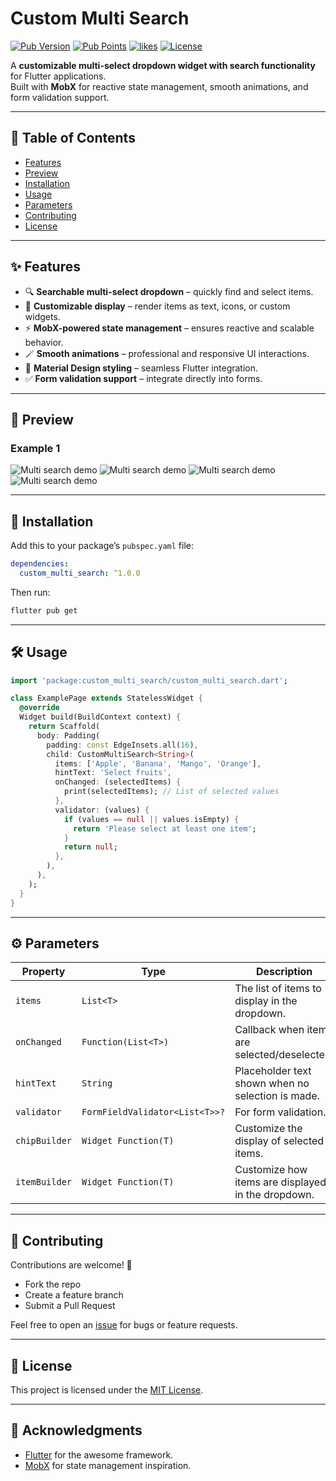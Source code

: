 # Custom Multi Search

[![Pub Version](https://img.shields.io/pub/v/custom_multi_search.svg)](https://pub.dev/packages/custom_multi_search)
[![Pub Points](https://img.shields.io/pub/points/custom_multi_search)](https://pub.dev/packages/custom_multi_search/score)
[![likes](https://img.shields.io/pub/likes/custom_multi_search)](https://pub.dev/packages/custom_multi_search/score)
[![License](https://img.shields.io/github/license/pavan-kumar-mannem/selestro.svg)](LICENSE)

A **customizable multi-select dropdown widget with search functionality** for Flutter applications.  
Built with **MobX** for reactive state management, smooth animations, and form validation support.

---

## 📖 Table of Contents
- [Features](#-features)
- [Preview](#-preview)
- [Installation](#-installation)
- [Usage](#-usage)
- [Parameters](#-parameters)
- [Contributing](#-contributing)
- [License](#-license)

---

## ✨ Features

- 🔍 **Searchable multi-select dropdown** – quickly find and select items.
- 🎨 **Customizable display** – render items as text, icons, or custom widgets.
- ⚡ **MobX-powered state management** – ensures reactive and scalable behavior.
- 🪄 **Smooth animations** – professional and responsive UI interactions.
- 📱 **Material Design styling** – seamless Flutter integration.
- ✅ **Form validation support** – integrate directly into forms.

---

## 📸 Preview

### Example 1
![Multi search demo](screenshots/image.png)
![Multi search demo](screenshots/image(1).png)
![Multi search demo](screenshots/image(2).png)
![Multi search demo](screenshots/image(3).png)


---

## 🚀 Installation

Add this to your package’s `pubspec.yaml` file:

```yaml
dependencies:
  custom_multi_search: ^1.0.0
```

Then run:

```sh
flutter pub get
```

---

## 🛠 Usage

```dart
import 'package:custom_multi_search/custom_multi_search.dart';

class ExamplePage extends StatelessWidget {
  @override
  Widget build(BuildContext context) {
    return Scaffold(
      body: Padding(
        padding: const EdgeInsets.all(16),
        child: CustomMultiSearch<String>(
          items: ['Apple', 'Banana', 'Mango', 'Orange'],
          hintText: 'Select fruits',
          onChanged: (selectedItems) {
            print(selectedItems); // List of selected values
          },
          validator: (values) {
            if (values == null || values.isEmpty) {
              return 'Please select at least one item';
            }
            return null;
          },
        ),
      ),
    );
  }
}
```

---

## ⚙️ Parameters

| Property       | Type                        | Description |
|----------------|-----------------------------|-------------|
| `items`        | `List<T>`                   | The list of items to display in the dropdown. |
| `onChanged`    | `Function(List<T>)`         | Callback when items are selected/deselected. |
| `hintText`     | `String`                    | Placeholder text shown when no selection is made. |
| `validator`    | `FormFieldValidator<List<T>>?` | For form validation. |
| `chipBuilder`  | `Widget Function(T)`        | Customize the display of selected items. |
| `itemBuilder`  | `Widget Function(T)`        | Customize how items are displayed in the dropdown. |

---

## 🤝 Contributing

Contributions are welcome! 🎉  
- Fork the repo  
- Create a feature branch  
- Submit a Pull Request  

Feel free to open an [issue](../../issues) for bugs or feature requests.

---

## 📜 License

This project is licensed under the [MIT License](LICENSE).

---

## 🙌 Acknowledgments

- [Flutter](https://flutter.dev) for the awesome framework.  
- [MobX](https://pub.dev/packages/mobx) for state management inspiration.  